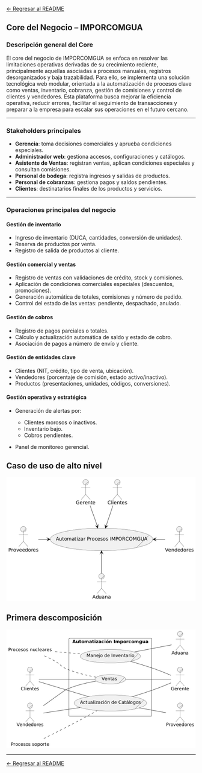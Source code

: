 [← Regresar al README](../../../README.md)

## Core del Negocio – IMPORCOMGUA 

### **Descripción general del Core**

El core del negocio de IMPORCOMGUA se enfoca en resolver las limitaciones operativas derivadas de su crecimiento reciente, principalmente aquellas asociadas a procesos manuales, registros desorganizados y baja trazabilidad. Para ello, se implementa una solución tecnológica web modular, orientada a la automatización de procesos clave como ventas, inventario, cobranza, gestión de comisiones y control de clientes y vendedores. Esta plataforma busca mejorar la eficiencia operativa, reducir errores, facilitar el seguimiento de transacciones y preparar a la empresa para escalar sus operaciones en el futuro cercano.

---

### **Stakeholders principales**

* **Gerencia**: toma decisiones comerciales y aprueba condiciones especiales.
* **Administrador web**: gestiona accesos, configuraciones y catálogos.
* **Asistente de Ventas**: registran ventas, aplican condiciones especiales y consultan comisiones.
* **Personal de bodega**: registra ingresos y salidas de productos.
* **Personal de cobranzas**: gestiona pagos y saldos pendientes.
* **Clientes**: destinatarios finales de los productos y servicios.

---

### **Operaciones principales del negocio**

#### Gestión de inventario

* Ingreso de inventario (DUCA, cantidades, conversión de unidades).
* Reserva de productos por venta.
* Registro de salida de productos al cliente.

#### Gestión comercial y ventas

* Registro de ventas con validaciones de crédito, stock y comisiones.
* Aplicación de condiciones comerciales especiales (descuentos, promociones).
* Generación automática de totales, comisiones y número de pedido.
* Control del estado de las ventas: pendiente, despachado, anulado.

#### Gestión de cobros

* Registro de pagos parciales o totales.
* Cálculo y actualización automática de saldo y estado de cobro.
* Asociación de pagos a número de envío y cliente.

#### Gestión de entidades clave

* Clientes (NIT, crédito, tipo de venta, ubicación).
* Vendedores (porcentaje de comisión, estado activo/inactivo).
* Productos (presentaciones, unidades, códigos, conversiones).

#### Gestión operativa y estratégica

* Generación de alertas por:

  * Clientes morosos o inactivos.
  * Inventario bajo.
  * Cobros pendientes.
* Panel de monitoreo gerencial.


## Caso de uso de alto nivel
![CDU](/documentacion/Fase1/diagramas/casos_de_uso/CDU.png)

## Primera descomposición

![CDU_PRIMERA_DESCOMPOSICION](/documentacion/Fase1/diagramas/casos_de_uso/CDU_Primera_Descomposicion.png)

---

[← Regresar al README](../../../README.md)